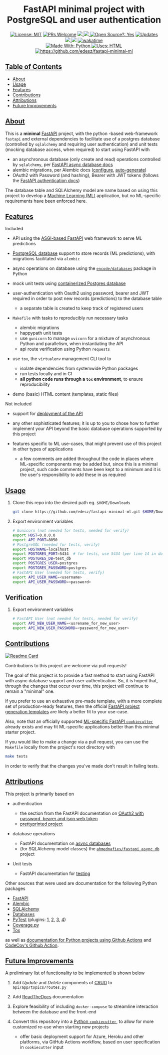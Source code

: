 <div align="center">
  <h1>FastAPI minimal project with PostgreSQL and user authentication</h1>
</div>

<div align="center">
  <a href="https://opensource.org/licenses/MIT"><img alt="License: MIT" src="https://img.shields.io/badge/License-MIT-brightgreen.svg"></a>
  <a href="https://github.com/edesz/fastapi-minimal-ml/pulls"><img alt="PRs Welcome" src="https://img.shields.io/badge/PRs-welcome-brightgreen.svg?style=flat-square"></a>
  <a href="https://github.com/edesz/fastapi-minimal-ml/actions">
    <img src="https://github.com/edesz/fastapi-minimal-ml/workflows/CI/badge.svg"/>
  </a>
  <a href="https://github.com/edesz/fastapi-minimal-ml/actions">
    <img src="https://github.com/edesz/fastapi-minimal-ml/workflows/CodeQL/badge.svg"/>
  </a>
  <a href="https://en.wikipedia.org/wiki/Open-source_software"><img alt="Open Source?: Yes" src="https://badgen.net/badge/Open%20Source%20%3F/Yes%21/blue?icon=github"></a>
  <a href="https://pyup.io/repos/github/edesz/fastapi-minimal-ml/"><img src="https://pyup.io/repos/github/edesz/fastapi-minimal-ml/shield.svg" alt="Updates" /></a>
</div>
<div align="center">
<a href="https://codecov.io/gh/edesz/fastapi-minimal-ml">
    <img src="https://codecov.io/gh/edesz/fastapi-minimal-ml/branch/main/graph/badge.svg?token=JYERV7HUHM"/>
  </a>
  <a href="https://www.codacy.com/gh/edesz/fastapi-minimal-ml/dashboard?utm_source=github.com&amp;utm_medium=referral&amp;utm_content=edesz/fastapi-minimal-ml&amp;utm_campaign=Badge_Grade"><img src="https://app.codacy.com/project/badge/Grade/cc6ccfd808304591a67917cbb48e4183"/></a>
  <a href="https://wakatime.com/badge/github/edesz/fastapi-minimal-ml.svg"><img alt="wakatime" src="https://wakatime.com/badge/github/edesz/fastapi-minimal-ml.svg"/></a>
</div>

<div align="center">
<a href="https://www.python.org/">
  <img alt="Made With: Python" src="https://forthebadge.com/images/badges/made-with-python.svg"/>
</a>
<a href="https://html.com/">
  <img alt="Uses: HTML" src="https://forthebadge.com/images/badges/uses-html.svg"/>
</a>
</div>

<div align="center">
<a href="https://codecov.io/gh/edesz/fastapi-minimal-ml">
  <img alt="https://github.com/edesz/fastapi-minimal-ml" src="https://codecov.io/gh/edesz/fastapi-minimal-ml/branch/main/graphs/sunburst.svg"/>
</a>
</div>

## [Table of Contents](#table-of-contents)
-   [About](#about)
-   [Usage](#usage)
-   [Features](#features)
-   [Contributions](#contributions)
-   [Attributions](#attributions)
-   [Future Improvements](#future-improvements)

## [About](#about)
This is a **minimal** [FastAPI](https://fastapi.tiangolo.com/) project, with the python -based web-framework `fastapi` and external dependencies to facilitate use of a postgres database (controlled by `sqlalchemy` and requiring user authentication) and unit tests (mocking database access, when required) to start using FastAPI with

-   an asynchronous database (only create and read) operations controlled by `sqlalchemy`, per [FastAPI async database docs](https://fastapi.tiangolo.com/advanced/async-sql-databases/)
-   alembic migrations, per Alembic docs ([configure](https://alembic.sqlalchemy.org/en/latest/tutorial.html), [auto-generate](https://alembic.sqlalchemy.org/en/latest/autogenerate.html#auto-generating-migrations))
-   OAuth2 with Password (and hashing), Bearer with JWT tokens (follows the [FastAPI authentication docs](https://fastapi.tiangolo.com/tutorial/security/oauth2-jwt/#oauth2-with-password-and-hashing-bearer-with-jwt-tokens))

The database table and SQLAlchemy model are name based on using this project to develop a [Machine Learning (ML)](https://en.wikipedia.org/wiki/Machine_learning) application, but no ML-specific requirements have been enforced here.

## [Features](#features)
Included

-   API using the [ASGI-based FastAPI](https://fastapi.tiangolo.com/advanced/middleware/#adding-asgi-middlewares) web framework to serve ML predictions

-   [PostgreSQL database](https://www.postgresql.org/) support to store records (ML predictions), with migrations facilitated via `alembic`

-   async operations on database using the [`encode/databases`](https://www.encode.io/databases/) package in Python

-   mock unit tests using [containerized Postgres database](https://hub.docker.com/_/postgres)

-   user-authentication with Oauth2 using password, bearer and JWT required in order to post new records (predictions) to the database table
    -   a separate table is created to keep track of registered users

-   `Makefile` with tasks to reproducibly run necessary tasks
    -   alembic migrations
    -   happypath unit tests
    -   use `gunicorn` to manage `uvicorn` for a mixture of asynchronous Python and parallelism, when instantiating the API
    -   api route verification using Python `requests`

-   use `tox`, the `virtualenv` management CLI tool to
    -   isolate dependencies from systemwide Python packages
    -   run tests locally and in CI
    -   **all python code runs through a `tox` environment**, to ensure reproducibility

-   demo (basic) HTML content (templates, static files)

Not included
-   support for [deployment of the API](https://fastapi.tiangolo.com/deployment/)

-   any other sophisticated features; it is up to you to chose how to further implement your API beyond the basic database operations supported by this project

-   features specific to ML use-cases, that might prevent use of this project in other types of applications
    -   a few comments are added throughout the code in places where ML-specific components may be added but, since this is a minimal project, such code comments have been kept to a minimum and it is the user's responsibility to add these in as required

## [Usage](#usage)
1.  Clone this repo into the desired path eg. `$HOME/Downloads`
    ```bash
    git clone https://github.com/edesz/fastapi-minimal-ml.git $HOME/Downloads
    ```

2.  Export environment variables
    ```bash
    # Gunicorn (not needed for tests, needed for verify)
    export HOST=0.0.0.0
    export API_PORT=8050
    # PostgreSQL (needed for tests, verify)
    export HOSTNAME=localhost
    export POSTGRES_PORT=5434  # for tests, use 5434 (per line 14 in docker-compose.yml); for verify, use 5432
    export POSTGRES_DB=test_db
    export POSTGRES_USER=postgres
    export POSTGRES_PASSWORD=postgres
    # FastAPI User (needed for tests, verify)
    export API_USER_NAME=<username>
    export API_USER_PASSWORD=<password>
    ```

## Verification
1.  Export environment variables
    ```bash
    # FastAPI User (not needed for tests, needed for verify)
    export API_NEW_USER_NAME=<usrename_for_new_user>
    export API_NEW_USER_PASSWORD=<password_for_new_user>
    ```

## [Contributions](#contributions)
[![Readme Card](https://github-readme-stats.vercel.app/api/pin/?username=edesz&theme=blue-green&repo=fastapi-minimal-ml)](https://github.com/edesz/fastapi-minimal-ml)

Contributions to this project are welcome via pull requests!

The goal of this project is to provide a fast method to start using FastAPI with async database support and user-authentication. So, it is hoped that, through the changes that occur over time, this project will continue to remain a "minimal" one.

If you prefer to use an exhaustive pre-made template, with a more complete set of production-ready features, then the official [FastAPI project generation templates](https://fastapi.tiangolo.com/project-generation/) are likely a better fit to your use-case.

Also, note that an officially supported [ML-specific FastAPI `cookiecutter`](https://fastapi.tiangolo.com/project-generation/#machine-learning-models-with-spacy-and-fastapi) already exists and may fit ML-specific applications better than this minimal starter project.

If you would like to make a change via a pull request, you can use the `Makefile` locally from the project's root directory with

```bash
make tests
```

in order to verify that the changes you've made don't result in failing tests.

## [Attributions](#attributions)
This project is primarily based on

-   authentication
    -   the section from the FastAPI documentation on [OAuth2 with password, bearer and json web token](https://fastapi.tiangolo.com/tutorial/security/oauth2-jwt/)
    -   [prettyprinted project](https://github.com/PrettyPrinted/youtube_video_code/blob/master/2021/01/05/FastAPI%20Authentication%20Example%20With%20OAuth2%20and%20Tortoise%20ORM/fastapiauth/main.py)

-   database operations
    -   FastAPI documentation on [async databases](https://fastapi.tiangolo.com/advanced/async-sql-databases/#async-sql-relational-databases)
    -   (for SQLAlchemy model classes) the [`ahmednafies/fastapi_async_db`](https://github.com/ahmednafies/fastapi_async_db) project

-   Unit tests
    -   FastAPI documentation for [testing](https://fastapi.tiangolo.com/tutorial/testing/)

Other sources that were used are documentation for the following Python packages

-   [FastAPI](https://fastapi.tiangolo.com/)
-   [Alembic](https://alembic.sqlalchemy.org/en/latest/tutorial.html#tutorial)
-   [SQLAlchemy](https://docs.sqlalchemy.org/en/14/index.html)
-   [Databases](https://www.encode.io/databases/)
-   [PyTest](https://docs.pytest.org/en/stable/monkeypatch.html#simple-example-monkeypatching-functions) (plugins: [1](https://github.com/hackebrot/pytest-md), [2](https://github.com/pytest-dev/pytest-html), [3](https://github.com/hackebrot/pytest-emoji), [4](https://github.com/pytest-dev/pytest-repeat))
-   [Coverage.py](https://coverage.readthedocs.io/en/coverage-5.4/index.html)
-   [Tox](https://tox.readthedocs.io/en/latest/index.html)

as well as [documentation for Python projects using Github Actions](https://docs.github.com/en/actions/guides/building-and-testing-python) and [CodeCov's Github Action](https://github.com/codecov/codecov-action#codecov-github-action).

## [Future Improvements](#future-improvements)
A preliminary list of functionality to be implemented is shown below

1.  Add *Update* and *Delete* components of [CRUD](https://en.wikipedia.org/wiki/Create,_read,_update_and_delete) to `api/app/topics/routes.py`

2.  Add [ReadTheDocs](https://readthedocs.org/) documentation

3.  Explore feasibility of including `docker-compose` to streamline interaction between the database and the front-end

4.  Convert this repository into a [Python `cookiecutter`](https://cookiecutterreadthedocs.io/en/latest/), to allow for more customized re-use when starting new projects
    -   offer basic deployment support for Azure, Heroku and other platforms, via GitHub Actions workflow, based on user specification in `cookiecutter` input
